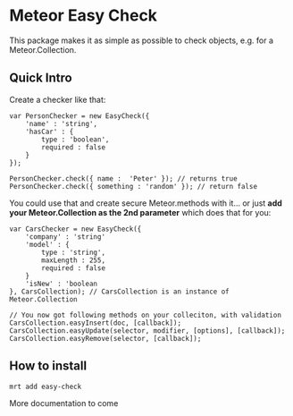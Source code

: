 Meteor Easy Check
=====================

This package makes it as simple as possible to check objects, e.g. for a Meteor.Collection.

## Quick Intro

Create a checker like that:

```
var PersonChecker = new EasyCheck({
	'name' : 'string',
	'hasCar' : {
		type : 'boolean',
		required : false
	}
});

PersonChecker.check({ name :  'Peter' }); // returns true
PersonChecker.check({ something : 'random' }); // return false

```

You could use that and create secure Meteor.methods with it… 
or just **add your Meteor.Collection as the 2nd parameter** which does that for you:

```
var CarsChecker = new EasyCheck({
	'company' : 'string' 
	'model' : {
		type : 'string',
		maxLength : 255,
		required : false
	}
	'isNew' : 'boolean
}, CarsCollection); // CarsCollection is an instance of Meteor.Collection

// You now got following methods on your colleciton, with validation
CarsCollection.easyInsert(doc, [callback]);
CarsCollection.easyUpdate(selector, modifier, [options], [callback]);
CarsCollection.easyRemove(selector, [callback]);

```



## How to install
```
mrt add easy-check
```

More documentation to come
